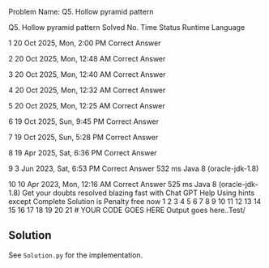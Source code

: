 Problem Name: Q5. Hollow pyramid pattern

Q5. Hollow pyramid pattern
Solved
No.	Time	Status	Runtime	Language

1
20 Oct 2025, Mon, 2:00 PM
Correct Answer

2
20 Oct 2025, Mon, 12:48 AM
Correct Answer

3
20 Oct 2025, Mon, 12:40 AM
Correct Answer

4
20 Oct 2025, Mon, 12:32 AM
Correct Answer

5
20 Oct 2025, Mon, 12:25 AM
Correct Answer

6
19 Oct 2025, Sun, 9:45 PM
Correct Answer

7
19 Oct 2025, Sun, 5:28 PM
Correct Answer

8
19 Apr 2025, Sat, 6:36 PM
Correct Answer

9
3 Jun 2023, Sat, 6:53 PM
Correct Answer
532 ms	Java 8 (oracle-jdk-1.8)

10
10 Apr 2023, Mon, 12:16 AM
Correct Answer
525 ms	Java 8 (oracle-jdk-1.8)
Get your doubts resolved blazing fast with Chat GPT Help
Using hints except Complete Solution is Penalty free now
1
2
3
4
5
6
7
8
9
10
11
12
13
14
15
16
17
18
19
20
21
# YOUR CODE GOES HERE
Output goes here..Test/

## Solution

See `Solution.py` for the implementation.
